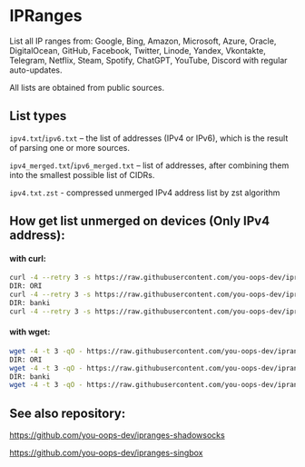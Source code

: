 # IPRanges

List all IP ranges from: Google, Bing, Amazon, Microsoft, Azure, Oracle, DigitalOcean, GitHub, Facebook, Twitter, Linode, Yandex, Vkontakte, Telegram, Netflix, Steam, Spotify, ChatGPT, YouTube, Discord with regular auto-updates.

All lists are obtained from public sources.

## List types

`ipv4.txt`/`ipv6.txt` – the list of addresses (IPv4 or IPv6), which is the result of parsing one or more sources.

`ipv4_merged.txt`/`ipv6_merged.txt` – list of addresses, after combining them into the smallest possible list of CIDRs.

`ipv4.txt.zst` - compressed unmerged IPv4 address list by zst algorithm

## How get list unmerged on devices (Only IPv4 address):

#### with curl:
```bash
curl -4 --retry 3 -s https://raw.githubusercontent.com/you-oops-dev/ipranges/main/SERVICE_NAME/ipv4.txt.zst | zstd -d | sort -t. -k1,1n -k2,2n -k3,3n -k4,4n > filename.txt
DIR: ORI
curl -4 --retry 3 -s https://raw.githubusercontent.com/you-oops-dev/ipranges/refs/heads/main/ORI/ISP,GOV etc.../ipv4.txt.zst | zstd -d | sort -t. -k1,1n -k2,2n -k3,3n -k4,4n > filename.txt
DIR: banki
curl -4 --retry 3 -s https://raw.githubusercontent.com/you-oops-dev/ipranges/refs/heads/main/banki/BANK/ipv4.txt.zst | zstd -d | sort -t. -k1,1n -k2,2n -k3,3n -k4,4n > filename.txt
```

#### with wget:
```bash
wget -4 -t 3 -qO - https://raw.githubusercontent.com/you-oops-dev/ipranges/main/SERVICE_NAME/ipv4.txt.zst | zstd -d | sort -t. -k1,1n -k2,2n -k3,3n -k4,4n > filename.txt
DIR: ORI
wget -4 -t 3 -qO - https://raw.githubusercontent.com/you-oops-dev/ipranges/refs/heads/main/ORI/ISP,GOV etc.../ipv4.txt.zst | zstd -d | sort -t. -k1,1n -k2,2n -k3,3n -k4,4n > filename.txt
DIR: banki
wget -4 -t 3 -qO - https://raw.githubusercontent.com/you-oops-dev/ipranges/refs/heads/main/banki/BANK/ipv4.txt.zst | zstd -d | sort -t. -k1,1n -k2,2n -k3,3n -k4,4n > filename.txt
```

## See also repository:

https://github.com/you-oops-dev/ipranges-shadowsocks

https://github.com/you-oops-dev/ipranges-singbox
